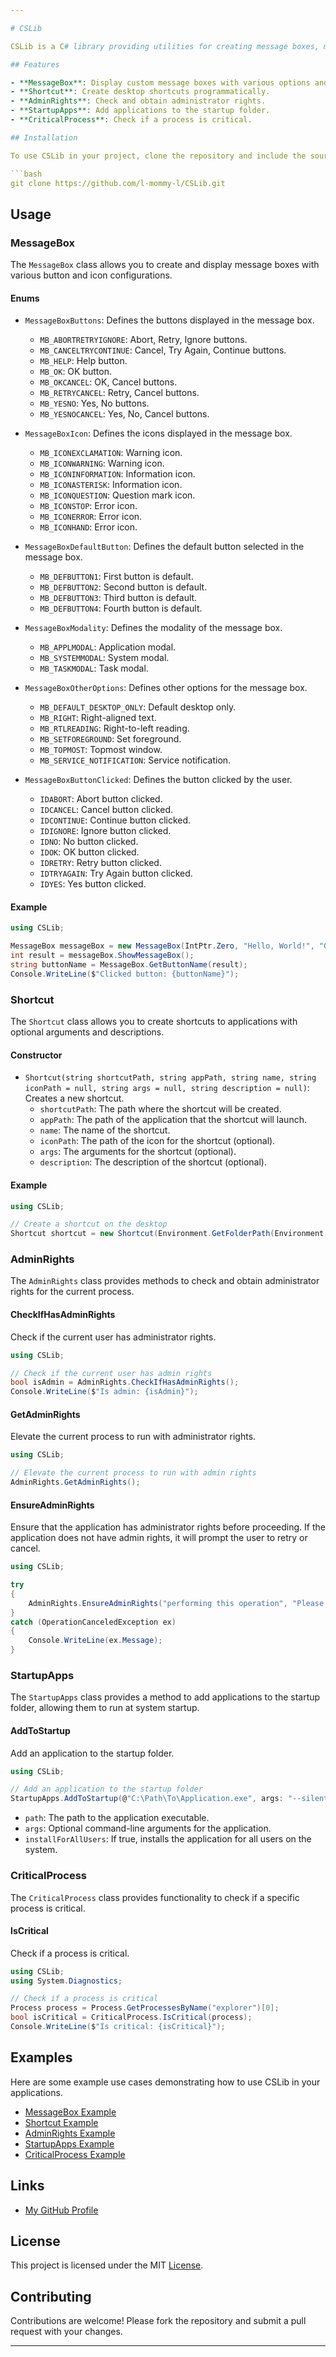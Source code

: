 ```yaml
---

# CSLib

CSLib is a C# library providing utilities for creating message boxes, managing shortcuts, checking for admin rights, adding applications to startup, and determining if a process is critical.

## Features

- **MessageBox**: Display custom message boxes with various options and behaviors.
- **Shortcut**: Create desktop shortcuts programmatically.
- **AdminRights**: Check and obtain administrator rights.
- **StartupApps**: Add applications to the startup folder.
- **CriticalProcess**: Check if a process is critical.

## Installation

To use CSLib in your project, clone the repository and include the source files in your solution.

```bash
git clone https://github.com/l-mommy-l/CSLib.git
```

## Usage

### MessageBox

The `MessageBox` class allows you to create and display message boxes with various button and icon configurations.

#### Enums

- `MessageBoxButtons`: Defines the buttons displayed in the message box.
  - `MB_ABORTRETRYIGNORE`: Abort, Retry, Ignore buttons.
  - `MB_CANCELTRYCONTINUE`: Cancel, Try Again, Continue buttons.
  - `MB_HELP`: Help button.
  - `MB_OK`: OK button.
  - `MB_OKCANCEL`: OK, Cancel buttons.
  - `MB_RETRYCANCEL`: Retry, Cancel buttons.
  - `MB_YESNO`: Yes, No buttons.
  - `MB_YESNOCANCEL`: Yes, No, Cancel buttons.

- `MessageBoxIcon`: Defines the icons displayed in the message box.
  - `MB_ICONEXCLAMATION`: Warning icon.
  - `MB_ICONWARNING`: Warning icon.
  - `MB_ICONINFORMATION`: Information icon.
  - `MB_ICONASTERISK`: Information icon.
  - `MB_ICONQUESTION`: Question mark icon.
  - `MB_ICONSTOP`: Error icon.
  - `MB_ICONERROR`: Error icon.
  - `MB_ICONHAND`: Error icon.

- `MessageBoxDefaultButton`: Defines the default button selected in the message box.
  - `MB_DEFBUTTON1`: First button is default.
  - `MB_DEFBUTTON2`: Second button is default.
  - `MB_DEFBUTTON3`: Third button is default.
  - `MB_DEFBUTTON4`: Fourth button is default.

- `MessageBoxModality`: Defines the modality of the message box.
  - `MB_APPLMODAL`: Application modal.
  - `MB_SYSTEMMODAL`: System modal.
  - `MB_TASKMODAL`: Task modal.

- `MessageBoxOtherOptions`: Defines other options for the message box.
  - `MB_DEFAULT_DESKTOP_ONLY`: Default desktop only.
  - `MB_RIGHT`: Right-aligned text.
  - `MB_RTLREADING`: Right-to-left reading.
  - `MB_SETFOREGROUND`: Set foreground.
  - `MB_TOPMOST`: Topmost window.
  - `MB_SERVICE_NOTIFICATION`: Service notification.

- `MessageBoxButtonClicked`: Defines the button clicked by the user.
  - `IDABORT`: Abort button clicked.
  - `IDCANCEL`: Cancel button clicked.
  - `IDCONTINUE`: Continue button clicked.
  - `IDIGNORE`: Ignore button clicked.
  - `IDNO`: No button clicked.
  - `IDOK`: OK button clicked.
  - `IDRETRY`: Retry button clicked.
  - `IDTRYAGAIN`: Try Again button clicked.
  - `IDYES`: Yes button clicked.

#### Example

```csharp
using CSLib;

MessageBox messageBox = new MessageBox(IntPtr.Zero, "Hello, World!", "Greeting", (ulong)MessageBox.MessageBoxIcon.MB_ICONINFORMATION | (ulong)MessageBox.MessageBoxButtons.MB_OK);
int result = messageBox.ShowMessageBox();
string buttonName = MessageBox.GetButtonName(result);
Console.WriteLine($"Clicked button: {buttonName}");
```

### Shortcut

The `Shortcut` class allows you to create shortcuts to applications with optional arguments and descriptions.

#### Constructor

- `Shortcut(string shortcutPath, string appPath, string name, string iconPath = null, string args = null, string description = null)`: Creates a new shortcut.
  - `shortcutPath`: The path where the shortcut will be created.
  - `appPath`: The path of the application that the shortcut will launch.
  - `name`: The name of the shortcut.
  - `iconPath`: The path of the icon for the shortcut (optional).
  - `args`: The arguments for the shortcut (optional).
  - `description`: The description of the shortcut (optional).

#### Example

```csharp
using CSLib;

// Create a shortcut on the desktop
Shortcut shortcut = new Shortcut(Environment.GetFolderPath(Environment.SpecialFolder.Desktop), @"C:\Path\To\Application.exe", "MyApp", @"C:\Path\To\Icon.ico");
```

### AdminRights

The `AdminRights` class provides methods to check and obtain administrator rights for the current process.

#### CheckIfHasAdminRights

Check if the current user has administrator rights.

```csharp
using CSLib;

// Check if the current user has admin rights
bool isAdmin = AdminRights.CheckIfHasAdminRights();
Console.WriteLine($"Is admin: {isAdmin}");
```

#### GetAdminRights

Elevate the current process to run with administrator rights.

```csharp
using CSLib;

// Elevate the current process to run with admin rights
AdminRights.GetAdminRights();
```

#### EnsureAdminRights

Ensure that the application has administrator rights before proceeding. If the application does not have admin rights, it will prompt the user to retry or cancel.

```csharp
using CSLib;

try
{
    AdminRights.EnsureAdminRights("performing this operation", "Please grant admin rights to continue.");
}
catch (OperationCanceledException ex)
{
    Console.WriteLine(ex.Message);
}
```

### StartupApps

The `StartupApps` class provides a method to add applications to the startup folder, allowing them to run at system startup.

#### AddToStartup

Add an application to the startup folder.

```csharp
using CSLib;

// Add an application to the startup folder
StartupApps.AddToStartup(@"C:\Path\To\Application.exe", args: "--silent", installForAllUsers: true);
```

- `path`: The path to the application executable.
- `args`: Optional command-line arguments for the application.
- `installForAllUsers`: If true, installs the application for all users on the system.

### CriticalProcess

The `CriticalProcess` class provides functionality to check if a specific process is critical.

#### IsCritical

Check if a process is critical.

```csharp
using CSLib;
using System.Diagnostics;

// Check if a process is critical
Process process = Process.GetProcessesByName("explorer")[0];
bool isCritical = CriticalProcess.IsCritical(process);
Console.WriteLine($"Is critical: {isCritical}");
```

## Examples

Here are some example use cases demonstrating how to use CSLib in your applications.

- [MessageBox Example](#messagebox)
- [Shortcut Example](#shortcut)
- [AdminRights Example](#adminrights)
- [StartupApps Example](#startupapps)
- [CriticalProcess Example](#criticalprocess)

## Links

- [My GitHub Profile](https://github.com/l-mommy-l)

## License

This project is licensed under the MIT [License](LICENSE).

## Contributing

Contributions are welcome! Please fork the repository and submit a pull request with your changes.

---
```


